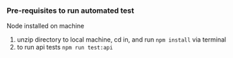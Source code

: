 ### Pre-requisites to run automated test
Node installed on machine 

1. unzip directory to local machine, cd in, and run `npm install` via terminal 
2. to run api tests `npm run test:api`
